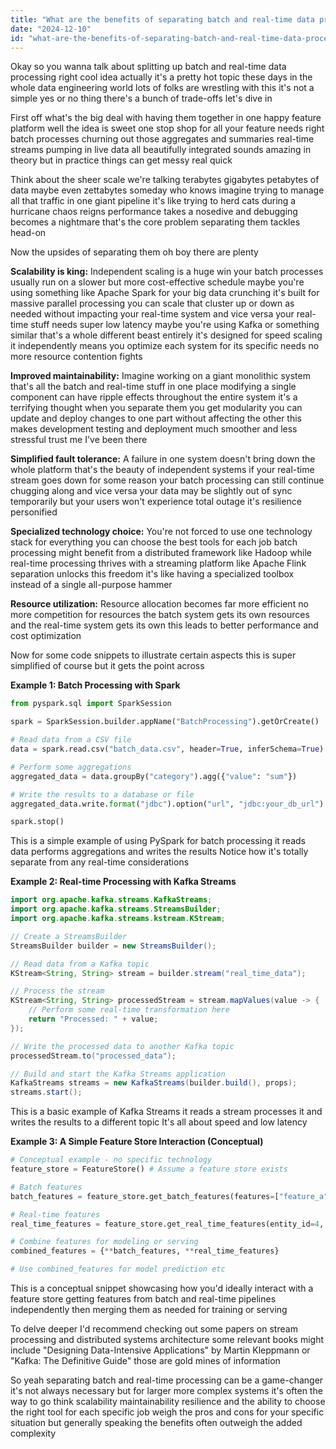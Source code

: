 ```yaml
---
title: "What are the benefits of separating batch and real-time data processing in a unified feature platform?"
date: "2024-12-10"
id: "what-are-the-benefits-of-separating-batch-and-real-time-data-processing-in-a-unified-feature-platform"
---
```


Okay so you wanna talk about splitting up batch and real-time data processing right  cool idea actually  it's a pretty hot topic these days in the whole data engineering world  lots of folks are wrestling with this  it's not a simple yes or no thing  there's a bunch of trade-offs  let's dive in

First off what's the big deal with having them together in one happy feature platform  well the idea is sweet  one stop shop for all your feature needs right  batch processes churning out those aggregates and summaries  real-time streams pumping in live data  all beautifully integrated  sounds amazing in theory  but in practice  things can get messy real quick

Think about the sheer scale we're talking terabytes gigabytes petabytes of data maybe even zettabytes someday who knows  imagine trying to manage all that traffic in one giant pipeline  it's like trying to herd cats during a hurricane  chaos reigns  performance takes a nosedive  and debugging becomes a nightmare  that's the core problem separating them tackles head-on


Now the upsides of separating them  oh boy there are plenty


**Scalability is king:**  Independent scaling is a huge win  your batch processes usually run on a slower but more cost-effective schedule  maybe you're using something like Apache Spark for your big data crunching  it's built for massive parallel processing  you can scale that cluster up or down as needed without impacting your real-time system  and vice versa your real-time stuff needs super low latency  maybe you're using Kafka or something similar  that's a whole different beast entirely  it's designed for speed  scaling it independently means you optimize each system for its specific needs  no more resource contention fights


**Improved maintainability:**  Imagine working on a giant monolithic system  that's all the batch and real-time stuff in one place  modifying a single component can have ripple effects throughout the entire system  it's a terrifying thought  when you separate them you get modularity  you can update and deploy changes to one part without affecting the other  this makes development testing and deployment much smoother  and less stressful trust me I've been there


**Simplified fault tolerance:**  A failure in one system doesn't bring down the whole platform  that's the beauty of independent systems  if your real-time stream goes down for some reason  your batch processing can still continue chugging along  and vice versa  your data may be slightly out of sync temporarily but your users won't experience total outage  it's resilience personified


**Specialized technology choice:**  You're not forced to use one technology stack for everything  you can choose the best tools for each job  batch processing might benefit from a distributed framework like Hadoop while real-time processing thrives with a streaming platform like Apache Flink  separation unlocks this freedom  it's like having a specialized toolbox instead of a single all-purpose hammer


**Resource utilization:**  Resource allocation becomes far more efficient  no more competition for resources  the batch system gets its own resources and the real-time system gets its own  this leads to better performance and cost optimization


Now for some code snippets to illustrate certain aspects  this is super simplified of course but it gets the point across


**Example 1: Batch Processing with Spark**


```python
from pyspark.sql import SparkSession

spark = SparkSession.builder.appName("BatchProcessing").getOrCreate()

# Read data from a CSV file
data = spark.read.csv("batch_data.csv", header=True, inferSchema=True)

# Perform some aggregations
aggregated_data = data.groupBy("category").agg({"value": "sum"})

# Write the results to a database or file
aggregated_data.write.format("jdbc").option("url", "jdbc:your_db_url").option("dbtable", "aggregated_data").mode("overwrite").save()

spark.stop()
```

This is a simple example of using PySpark for batch processing  it reads data performs aggregations and writes the results  Notice how it's totally separate from any real-time considerations


**Example 2: Real-time Processing with Kafka Streams**

```java
import org.apache.kafka.streams.KafkaStreams;
import org.apache.kafka.streams.StreamsBuilder;
import org.apache.kafka.streams.kstream.KStream;

// Create a StreamsBuilder
StreamsBuilder builder = new StreamsBuilder();

// Read data from a Kafka topic
KStream<String, String> stream = builder.stream("real_time_data");

// Process the stream
KStream<String, String> processedStream = stream.mapValues(value -> {
    // Perform some real-time transformation here
    return "Processed: " + value;
});

// Write the processed data to another Kafka topic
processedStream.to("processed_data");

// Build and start the Kafka Streams application
KafkaStreams streams = new KafkaStreams(builder.build(), props);
streams.start();
```

This is a basic example of Kafka Streams  it reads a stream processes it and writes the results to a different topic  It's all about speed and low latency


**Example 3: A Simple Feature Store Interaction (Conceptual)**


```python
# Conceptual example - no specific technology
feature_store = FeatureStore() # Assume a feature store exists

# Batch features
batch_features = feature_store.get_batch_features(features=["feature_a", "feature_b"], entity_ids=[1, 2, 3])

# Real-time features
real_time_features = feature_store.get_real_time_features(entity_id=4, features=["feature_c"])

# Combine features for modeling or serving
combined_features = {**batch_features, **real_time_features}

# Use combined_features for model prediction etc
```

This is a conceptual snippet showcasing how you'd ideally interact with a feature store  getting features from batch and real-time pipelines independently then merging them as needed for training or serving



To delve deeper  I'd recommend checking out some papers on stream processing and distributed systems architecture  some relevant books might include "Designing Data-Intensive Applications" by Martin Kleppmann  or "Kafka: The Definitive Guide"  those are gold mines of information


So yeah separating batch and real-time processing can be a game-changer  it's not always necessary but for larger more complex systems it's often the way to go  think scalability maintainability resilience  and the ability to choose the right tool for each specific job  weigh the pros and cons for your specific situation  but generally speaking  the benefits often outweigh the added complexity
